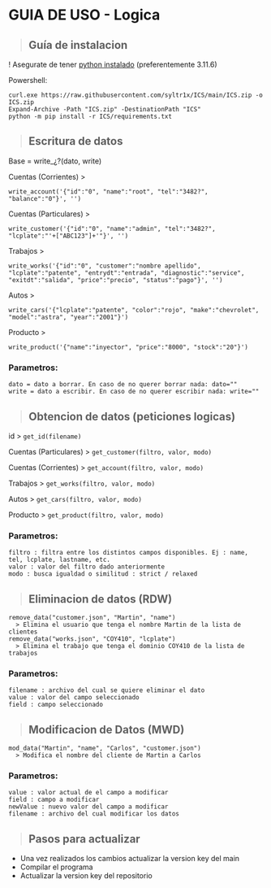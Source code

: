 # GUIA DE USO - Logica

> ## **Guía de instalacion**
! Asegurate de tener [python instalado](https://www.python.org/ftp/python/3.11.6/python-3.11.6-amd64.exe) (preferentemente 3.11.6)

Powershell:
```
curl.exe https://raw.githubusercontent.com/syltr1x/ICS/main/ICS.zip -o ICS.zip
Expand-Archive -Path "ICS.zip" -DestinationPath "ICS"
python -m pip install -r ICS/requirements.txt
```
> ## **Escritura de datos**
Base = write_¿?(dato, write)

Cuentas (Corrientes) > 
```
write_account('{"id":"0", "name":"root", "tel":"3482?", "balance":"0"}', '')
```
Cuentas (Particulares) > 
```
write_customer('{"id":"0", "name":"admin", "tel":"3482?", "lcplate":"'+["ABC123"]+'"}', '')
```
Trabajos > 
```
write_works('{"id":"0", "customer":"nombre apellido", "lcplate":"patente", "entrydt":"entrada", "diagnostic":"service", "exitdt":"salida", "price":"precio", "status":"pago"}', '')
```
Autos > 
```
write_cars('{"lcplate":"patente", "color":"rojo", "make":"chevrolet", "model":"astra", "year":"2001"}')
```
Producto > 
```
write_product('{"name":"inyector", "price":"8000", "stock":"20"}')
```
### Parametros:
```
dato = dato a borrar. En caso de no querer borrar nada: dato=""
write = dato a escribir. En caso de no querer escribir nada: write=""
```
> ## **Obtencion de datos (peticiones logicas)**

id > ```get_id(filename)```

Cuentas (Particulares) > ```get_customer(filtro, valor, modo)```

Cuentas (Corrientes) > ```get_account(filtro, valor, modo)```

Trabajos > ```get_works(filtro, valor, modo)```

Autos > ```get_cars(filtro, valor, modo)```

Producto > ```get_product(filtro, valor, modo)```

### Parametros:
```
filtro : filtra entre los distintos campos disponibles. Ej : name, tel, lcplate, lastname, etc.
valor : valor del filtro dado anteriormente
modo : busca igualdad o similitud : strict / relaxed
```
> ## **Eliminacion de datos (RDW)**
```
remove_data("customer.json", "Martin", "name") 
  > Elimina el usuario que tenga el nombre Martin de la lista de clientes
remove_data("works.json", "COY410", "lcplate")
  > Elimina el trabajo que tenga el dominio COY410 de la lista de trabajos
```
### Parametros:
```
filename : archivo del cual se quiere eliminar el dato
value : valor del campo seleccionado
field : campo seleccionado
```
> ## **Modificacion de Datos (MWD)**
```
mod_data("Martin", "name", "Carlos", "customer.json")
  > Modifica el nombre del cliente de Martin a Carlos
```
### Parametros:
```
value : valor actual de el campo a modificar
field : campo a modificar
newValue : nuevo valor del campo a modificar
filename : archivo del cual modificar los datos
```

> ## **Pasos para actualizar**
* Una vez realizados los cambios actualizar la version key del main
* Compilar el programa
* Actualizar la version key del repositorio
